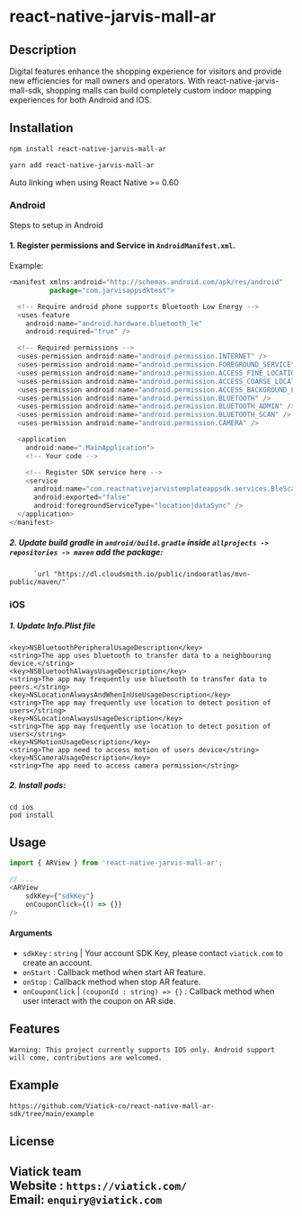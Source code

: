 # react-native-jarvis-mall-ar

## Description
Digital features enhance the shopping experience for visitors and provide new efficiencies for mall owners and operators. With react-native-jarvis-mall-sdk, shopping malls can build completely custom indoor mapping experiences for both Android and IOS.

## Installation

```sh
npm install react-native-jarvis-mall-ar
```
```sh
yarn add react-native-jarvis-mall-ar
```
Auto linking when using React Native >= 0.60


### Android

Steps to setup in Android

#### 1. Register permissions and Service in `AndroidManifest.xml`.

Example:

```js
<manifest xmlns:android="http://schemas.android.com/apk/res/android"
          package="com.jarvisappsdktest">

  <!-- Require android phone supports Bluetooth Low Energy -->
  <uses-feature
    android:name="android.hardware.bluetooth_le"
    android:required="true" />

  <!-- Required permissions -->
  <uses-permission android:name="android.permission.INTERNET" />
  <uses-permission android:name="android.permission.FOREGROUND_SERVICE" />
  <uses-permission android:name="android.permission.ACCESS_FINE_LOCATION" />
  <uses-permission android:name="android.permission.ACCESS_COARSE_LOCATION" />
  <uses-permission android:name="android.permission.ACCESS_BACKGROUND_LOCATION" />
  <uses-permission android:name="android.permission.BLUETOOTH" />
  <uses-permission android:name="android.permission.BLUETOOTH_ADMIN" />
  <uses-permission android:name="android.permission.BLUETOOTH_SCAN" />
  <uses-permission android:name="android.permission.CAMERA" />

  <application
    android:name=".MainApplication">
    <!-- Your code -->

    <!-- Register SDK service here -->
    <service
      android:name="com.reactnativejarvistemplateappsdk.services.BleScannerService"
      android:exported="false"
      android:foregroundServiceType="location|dataSync" />
  </application>
</manifest>
```

##### 2. Update build gradle in `android/build.gradle` inside `allprojects -> repositories -> maven` add the package:

          `url "https://dl.cloudsmith.io/public/indooratlas/mvn-public/maven/"`

### iOS

##### 1. Update Info.Plist file

`<key>NSBluetoothPeripheralUsageDescription</key>`\
`<string>The app uses bluetooth to transfer data to a neighbouring device.</string>`\
`<key>NSBluetoothAlwaysUsageDescription</key>`\
`<string>The app may frequently use bluetooth to transfer data to peers.</string>`\
`<key>NSLocationAlwaysAndWhenInUseUsageDescription</key>`\
`<string>The app may frequently use location to detect position of users</string>`\
`<key>NSLocationAlwaysUsageDescription</key>`\
`<string>The app may frequently use location to detect position of users</string>`\
`<key>NSMotionUsageDescription</key>`\
`<string>The app need to access motion of users device</string>`\
`<key>NSCameraUsageDescription</key>`\
`<string>The app need to access camera permission</string>`


##### 2. Install pods:

`cd ios` \
`pod install`

## Usage

```js
import { ARView } from 'react-native-jarvis-mall-ar';

// ...
<ARView
    sdkKey={"sdkKey"}
    onCouponClick={() => {}}
/>
```

#### Arguments

- `sdkKey` : `string` | Your account SDK Key, please contact `viatick.com` to create an account.
- `onStart` : Callback method when start AR feature.
- `onStop` : Callback method when stop AR feature.
- `onCouponClick` | `(couponId : string) => {}` : Callback method when user interact with the coupon on AR side.

## Features

`Warning: This project currently supports IOS only. Android support will come, contributions are welcomed.`

## Example

`https://github.com/Viatick-co/react-native-mall-ar-sdk/tree/main/example`
## License
Viatick team \
Website : `https://viatick.com/` \
Email: `enquiry@viatick.com`
---


